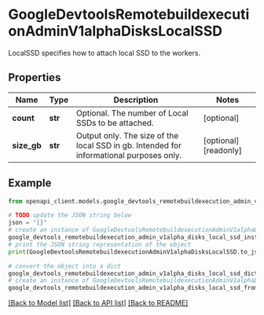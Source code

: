 # GoogleDevtoolsRemotebuildexecutionAdminV1alphaDisksLocalSSD

LocalSSD specifies how to attach local SSD to the workers.

## Properties

Name | Type | Description | Notes
------------ | ------------- | ------------- | -------------
**count** | **str** | Optional. The number of Local SSDs to be attached. | [optional] 
**size_gb** | **str** | Output only. The size of the local SSD in gb. Intended for informational purposes only. | [optional] [readonly] 

## Example

```python
from openapi_client.models.google_devtools_remotebuildexecution_admin_v1alpha_disks_local_ssd import GoogleDevtoolsRemotebuildexecutionAdminV1alphaDisksLocalSSD

# TODO update the JSON string below
json = "{}"
# create an instance of GoogleDevtoolsRemotebuildexecutionAdminV1alphaDisksLocalSSD from a JSON string
google_devtools_remotebuildexecution_admin_v1alpha_disks_local_ssd_instance = GoogleDevtoolsRemotebuildexecutionAdminV1alphaDisksLocalSSD.from_json(json)
# print the JSON string representation of the object
print(GoogleDevtoolsRemotebuildexecutionAdminV1alphaDisksLocalSSD.to_json())

# convert the object into a dict
google_devtools_remotebuildexecution_admin_v1alpha_disks_local_ssd_dict = google_devtools_remotebuildexecution_admin_v1alpha_disks_local_ssd_instance.to_dict()
# create an instance of GoogleDevtoolsRemotebuildexecutionAdminV1alphaDisksLocalSSD from a dict
google_devtools_remotebuildexecution_admin_v1alpha_disks_local_ssd_from_dict = GoogleDevtoolsRemotebuildexecutionAdminV1alphaDisksLocalSSD.from_dict(google_devtools_remotebuildexecution_admin_v1alpha_disks_local_ssd_dict)
```
[[Back to Model list]](../README.md#documentation-for-models) [[Back to API list]](../README.md#documentation-for-api-endpoints) [[Back to README]](../README.md)


